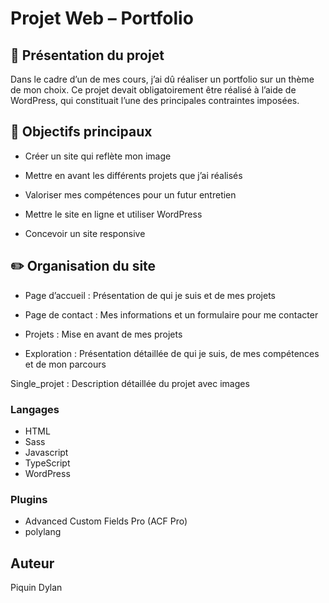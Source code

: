 # Projet Web – Portfolio

## 📃 Présentation du projet

Dans le cadre d’un de mes cours, j’ai dû réaliser un portfolio sur un thème de mon choix. Ce projet devait obligatoirement être réalisé à l’aide de WordPress, qui constituait l’une des principales contraintes imposées.

## 🎯 Objectifs principaux

- Créer un site qui reflète mon image

- Mettre en avant les différents projets que j’ai réalisés

- Valoriser mes compétences pour un futur entretien

- Mettre le site en ligne et utiliser WordPress

- Concevoir un site responsive

## ✏️ Organisation du site

- Page d’accueil : Présentation de qui je suis et de mes projets

- Page de contact : Mes informations et un formulaire pour me contacter

- Projets : Mise en avant de mes projets

- Exploration : Présentation détaillée de qui je suis, de mes compétences et de mon parcours

Single_projet : Description détaillée du projet avec images


### Langages 

- HTML  
- Sass
- Javascript  
- TypeScript  
- WordPress 

### Plugins

- Advanced Custom Fields Pro (ACF Pro)
- polylang 



##  Auteur

Piquin Dylan  

